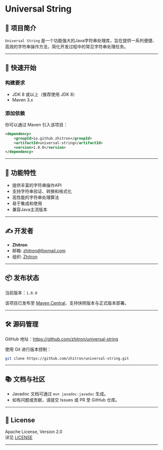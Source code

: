 # Universal String

## 📄 项目简介

`Universal String` 是一个功能强大的Java字符串处理库，旨在提供一系列便捷、高效的字符串操作方法，简化开发过程中的常见字符串处理任务。

---

## 🚀 快速开始

### 构建要求

- JDK 8 或以上（推荐使用 JDK 8）
- Maven 3.x

### 添加依赖

你可以通过 Maven 引入该项目：

```xml
<dependency>
    <groupId>io.github.zhitron</groupId>
    <artifactId>universal-string</artifactId>
    <version>1.0.0</version>
</dependency>
```

---

## 🧩 功能特性

- 提供丰富的字符串操作API
- 支持字符串验证、转换和格式化
- 高性能的字符串处理算法
- 易于集成和使用
- 兼容Java主流版本

---

## ✍️ 开发者

- **Zhitron**
- 邮箱: zhitron@foxmail.com
- 组织: [Zhitron](https://github.com/zhitron)

---

## 📦 发布状态

当前版本：`1.0.0`

该项目已发布至 [Maven Central](https://search.maven.org/)，支持快照版本与正式版本部署。

---

## 🛠 源码管理

GitHub 地址：https://github.com/zhitron/universal-string

使用 Git 进行版本控制：

```bash
git clone https://github.com/zhitron/universal-string.git
```

---

## 📚 文档与社区

- Javadoc 文档可通过 `mvn javadoc:javadoc` 生成。
- 如有问题或贡献，请提交 Issues 或 PR 至 GitHub 仓库。

---

## 📎 License

Apache License, Version 2.0  
详见 [LICENSE](https://www.apache.org/licenses/LICENSE-2.0.txt)

---

